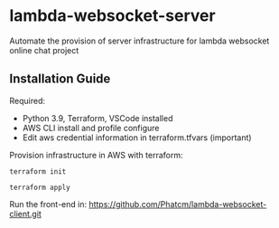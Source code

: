 # lambda-websocket-server
Automate the provision of server infrastructure for lambda websocket online chat project

## Installation Guide
Required: 
 - Python 3.9, Terraform, VSCode installed
 - AWS CLI install and profile configure
 - Edit aws credential information in terraform.tfvars (important)

Provision infrastructure in AWS with terraform:
```
terraform init
```
```
terraform apply
```

Run the front-end in: https://github.com/Phatcm/lambda-websocket-client.git
